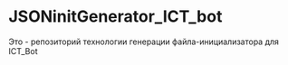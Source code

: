 # JSONinitGenerator_ICT_bot
Это - репозиторий технологии генерации файла-инициализатора для ICT_Bot
